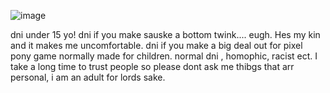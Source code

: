 ![image](https://github.com/user-attachments/assets/82878884-b7ca-45e3-9447-cd38ba82f0e2)


dni under 15 yo!
dni if you make sauske a bottom twink.... eugh. Hes my kin and it makes me uncomfortable.
dni if you make a big deal out for pixel pony game normally made for children.
normal dni , homophic, racist ect. 
I take a long time to trust people so please dont ask me thibgs that arr personal, i am an adult for lords sake.
